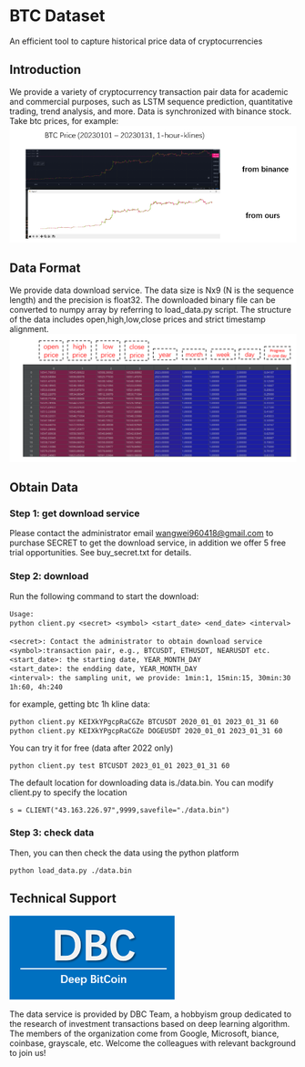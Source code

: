 # BTC Dataset
An efficient tool to capture historical price data of cryptocurrencies

## Introduction
We provide a variety of cryptocurrency transaction pair data for academic and commercial purposes, such as LSTM sequence prediction, quantitative trading, trend analysis, and more. Data is synchronized with binance stock.
Take btc prices, for example:
![avatar](img/1.png)

## Data Format
We provide data download service. The data size is Nx9 (N is the sequence length) and the precision is float32. The downloaded binary file can be converted to numpy array by referring to load_data.py script. The structure of the data includes open,high,low,close prices and strict timestamp alignment.
![avatar](img/2.png)

## Obtain Data
### Step 1: get download service
Please contact the administrator email wangwei960418@gmail.com to purchase SECRET to get the download service, in addition we offer 5 free trial opportunities.
See buy_secret.txt for details.

### Step 2: download
Run the following command to start the download:
    
    Usage: 
    python client.py <secret> <symbol> <start_date> <end_date> <interval>
    
    <secret>: Contact the administrator to obtain download service
    <symbol>:transaction pair, e.g., BTCUSDT, ETHUSDT, NEARUSDT etc.
    <start_date>: the starting date, YEAR_MONTH_DAY
    <start_date>: the endding date, YEAR_MONTH_DAY
    <interval>: the sampling unit, we provide: 1min:1, 15min:15, 30min:30 1h:60, 4h:240 

for example, getting btc 1h kline data:
 
    python client.py KEIXkYPgcpRaCGZe BTCUSDT 2020_01_01 2023_01_31 60
    python client.py KEIXkYPgcpRaCGZe DOGEUSDT 2020_01_01 2023_01_31 60

You can try it for free (data after 2022 only)
    
    python client.py test BTCUSDT 2023_01_01 2023_01_31 60

The default location for downloading data is./data.bin. You can modify client.py to specify the location

    s = CLIENT("43.163.226.97",9999,savefile="./data.bin")
### Step 3: check data


Then, you can then check the data using the python platform

    python load_data.py ./data.bin

## Technical Support

![avatar](img/3.png)

The data service is provided by DBC Team, a hobbyism group dedicated to the research of investment transactions based on deep learning algorithm. The members of the organization come from Google, Microsoft, biance, coinbase, grayscale, etc. Welcome the colleagues with relevant background to join us!